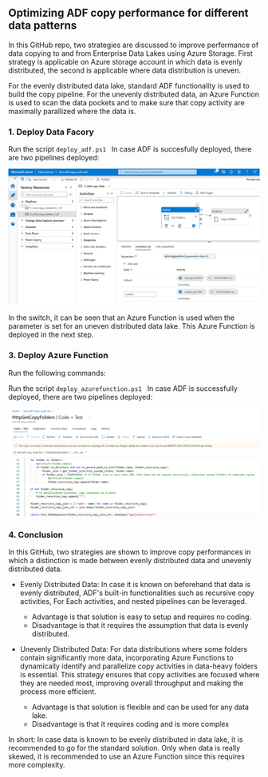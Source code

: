 ## Optimizing ADF copy performance for different data patterns
In this GitHub repo, two strategies are discussed to improve performance of data copying to and from Enterprise Data Lakes using Azure Storage. First strategy is applicable on Azure storage account in which data is evenly distributed, the second is applicable where data distribution is uneven. 

For the evenly distributed data lake, standard ADF functionality is used to build the copy pipeline. For the unevenly distributed data, an Azure Function is used to scan the data pockets and to make sure that copy activity are maximally parallized where the data is.

### 1. Deploy Data Facory

Run the script ```deploy_adf.ps1 ``` In case ADF is succesfully deployed, there are two pipelines deployed:

![Data Factory Deployment](images/Data_Factory_even_uneven_distributed_data.png)

In the switch, it can be seen that an Azure Function is used when the parameter is set for an uneven distributed data lake. This Azure Function is deployed in the next step.

### 3. Deploy Azure Function

Run the following commands:

Run the script ```deploy_azurefunction.ps1 ``` In case ADF is successfully deployed, there are two pipelines deployed:

![Azure Function Deployment](images/Azure_Function_uneven_distributed_data.png)

### 4. Conclusion

In this GitHub, two strategies are shown to improve copy performances in which a distinction is made between evenly distributed data and unevenly distributed data.

- Evenly Distributed Data: In case it is known on beforehand that data is evenly distributed, ADF's built-in functionalities such as recursive copy activities, For Each activities, and nested pipelines can be leveraged. 
  - Advantage is that solution is easy to setup and requires no coding. 
  - Disadvantage is that it requires the assumption that data is evenly distributed.

- Unevenly Distributed Data: For data distributions where some folders contain significantly more data, incorporating Azure Functions to dynamically identify and parallelize copy activities in data-heavy folders is essential. This strategy ensures that copy activities are focused where they are needed most, improving overall throughput and making the process more efficient.
  - Advantage is that solution is flexible and can be used for any data lake.
  - Disadvantage is that it requires coding and is more complex

In short: In case data is known to be evenly distributed in data lake, it is recommended to go for the standard solution. Only when data is really skewed, it is recommended to use an Azure Function since this requires more complexity.